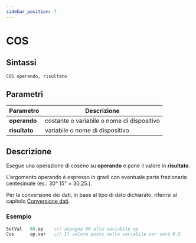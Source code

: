```yaml
---
sidebar_position: 7
---
```


# COS

## Sintassi

  ```
 COS operando, risultato
  ```

## Parametri
|Parametro              | Descrizione                                        |                
|-----------------------|----------------------------------------------------|
| **operando**          | costante o variabile o nome di dispositivo         |   
| **risultato**         | variabile o nome di dispositivo                    |         

## Descrizione
Esegue una operazione di coseno su **operando** e pone il valore in **risultato**.

L'argomento operando è espresso in gradi con eventuale parte frazionaria centesimale (es.: 30° 15" = 30,25.).

Per la conversione dei dati, in base al tipo di dato dichiarato, riferirsi al capitolo [Conversione dati](/docs/ToDo.md).

### Esempio

```c {2} showLineNumbers
SetVal   60,op    ;// assegna 60 alla variabile op
Cos      op,var   ;// Il valore posto nella variabile var sarà 0.5
```